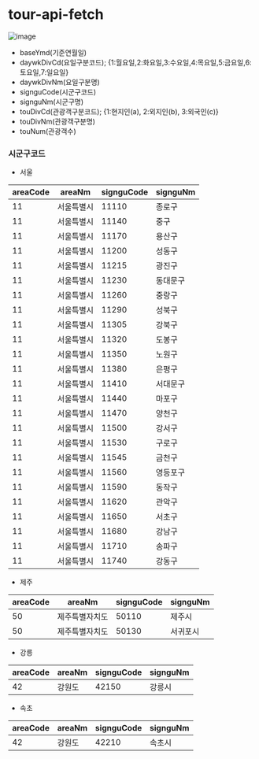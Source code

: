 # tour-api-fetch
![image](https://user-images.githubusercontent.com/46469385/182115885-57cfb402-bf8c-40c9-add6-f1e424beeb1a.png)

- baseYmd(기준연월일)
- daywkDivCd(요일구분코드); {1:월요일,2:화요일,3:수요일,4:목요일,5:금요일,6:토요일,7:일요일}
- daywkDivNm(요일구분명)
- signguCode(시군구코드)
- signguNm(시군구명)
- touDivCd(관광객구분코드); {1:현지인(a), 2:외지인(b), 3:외국인(c)}
- touDivNm(관광객구분명)
- touNum(관광객수)

### 시군구코드
- 서울

|areaCode|areaNm|signguCode|signguNm|
|--------|------|----------|--------|
|11|서울특별시|11110|종로구|
|11|서울특별시|11140|중구|
|11|서울특별시|11170|용산구|
|11|서울특별시|11200|성동구|
|11|서울특별시|11215|광진구|
|11|서울특별시|11230|동대문구|
|11|서울특별시|11260|중랑구|
|11|서울특별시|11290|성북구|
|11|서울특별시|11305|강북구|
|11|서울특별시|11320|도봉구|
|11|서울특별시|11350|노원구|
|11|서울특별시|11380|은평구|
|11|서울특별시|11410|서대문구|
|11|서울특별시|11440|마포구|
|11|서울특별시|11470|양천구|
|11|서울특별시|11500|강서구|
|11|서울특별시|11530|구로구|
|11|서울특별시|11545|금천구|
|11|서울특별시|11560|영등포구|
|11|서울특별시|11590|동작구|
|11|서울특별시|11620|관악구|
|11|서울특별시|11650|서초구|
|11|서울특별시|11680|강남구|
|11|서울특별시|11710|송파구|
|11|서울특별시|11740|강동구|

* 제주

|areaCode|areaNm|signguCode|signguNm|
|--------|------|----------|--------|
|50|제주특별자치도|50110|제주시|
|50|제주특별자치도|50130|서귀포시|

* 강릉

|areaCode|areaNm|signguCode|signguNm|
|--------|------|----------|--------|
|42|강원도|42150|강릉시|

* 속초

|areaCode|areaNm|signguCode|signguNm|
|--------|------|----------|--------|
|42|강원도|42210|속초시|
